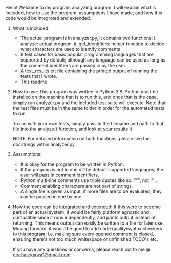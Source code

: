 Hello! Welcome to my program analyzing program. I will explain what is included, how to use the program, 
assumptions I have made, and how this code would be integrated and extended.

1. What is included:
    - The actual program is in analyzer.py, it contains two functions:
        i. analyze: actual program.
        ii. get_identifiers: helper function to decide what characters are used to identify comments
    - 8 test cases for basic popular programming languages that are supported by default; although
      any language can be used as long as the comment identifiers are passed in by the user.
    - A test_results.txt file containing the printed output of running the tests that I wrote.
    - This readme

2. How to use:
    This program was written in Python 3.8. Python must be installed on the machine that is to run 
    this, and once that is the case, simply run analyzer.py and the included test suite will execute.
    Note that the test files must be in the same folder in order for the automated tests to run. 

    To run with your own tests, simply pass in the filename and path to that file into the analyze()
    function, and look at your results :)

    NOTE: For detailed information on both functions, please see the docstrings within analyzer.py

3. Assumptions:
    - It is okay for the program to be written in Python.
    - If the program is not in one of the default-supported languages, the user will pass in 
      comment identifiers.
    - Python multi-line comments use triple quotes like so: """, not ''' .
    - Comment enabling characters are not part of strings. 
    - A single file is given as input, if more files are to be evaluated, they can be passed in one by one.

4. How the code can be integrated and extended:
    If this were to become part of an actual system, it would be fairly platform agnostic and compatible
    since it runs independently, and prints output instead of returning. This means output can easily be 
    written to a file for later use. Moving forward, it would be good to add code quality/syntax checkers 
    to this program; i.e. making sure every opened comment is closed, ensuring there's not too much 
    whitespace or unfinished TODO's etc. 
    
    If you have any questions or concerns, please reach out to me @ erichasegawa1@gmail.com
